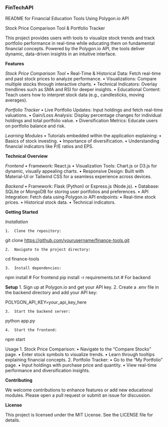 ### FinTechAPI
README for Financial Education Tools Using Polygon.io API

Stock Price Comparison Tool & Portfolio Tracker

This project provides users with tools to visualize stock trends and track portfolio performance in real-time while educating them on fundamental financial concepts. Powered by the Polygon.io API, the tools deliver dynamic, data-driven insights in an intuitive interface.

**Features**

_Stock Price Comparison Tool_
	•	Real-Time & Historical Data: Fetch real-time and past stock prices to analyze performance.
	•	Visualizations: Compare multiple stocks through interactive charts.
	•	Technical Indicators: Overlay trendlines such as SMA and RSI for deeper insights.
	•	Educational Content: Teach users how to interpret stock data (e.g., candlesticks, moving averages).

_Portfolio Tracker_
	•	Live Portfolio Updates: Input holdings and fetch real-time valuations.
	•	Gain/Loss Analysis: Display percentage changes for individual holdings and total portfolio value.
	•	Diversification Metrics: Educate users on portfolio balance and risk.

_Learning Modules_
	•	Tutorials embedded within the application explaining:
	•	Basics of stock investing.
	•	Importance of diversification.
	•	Understanding financial indicators like P/E ratios and EPS.

**Technical Overview**

_Frontend_
	•	Framework: React.js
	•	Visualization Tools: Chart.js or D3.js for dynamic, visually appealing charts.
	•	Responsive Design: Built with Material-UI or Tailwind CSS for a seamless experience across devices.

_Backend_
	•	Framework: Flask (Python) or Express.js (Node.js).
	•	Database: SQLite or MongoDB for storing user portfolios and preferences.
	•	API Integration: Fetch data using Polygon.io API endpoints:
	•	Real-time stock prices.
	•	Historical stock data.
	•	Technical indicators.

**Getting Started**

_Installation_

	1.	Clone the repository:

git clone https://github.com/yourusername/finance-tools.git


	2.	Navigate to the project directory:

cd finance-tools


	3.	Install dependencies:

npm install       # For frontend
pip install -r requirements.txt  # For backend



**Setup**
	1.	Sign up at Polygon.io and get your API key.
	2.	Create a .env file in the backend directory and add your API key:

POLYGON_API_KEY=your_api_key_here


	3.	Start the backend server:

python app.py


	4.	Start the frontend:

npm start

Usage
	1.	Stock Price Comparison:
	•	Navigate to the “Compare Stocks” page.
	•	Enter stock symbols to visualize trends.
	•	Learn through tooltips explaining financial concepts.
	2.	Portfolio Tracker:
	•	Go to the “My Portfolio” page.
	•	Input holdings with purchase price and quantity.
	•	View real-time performance and diversification insights.

**Contributing**

We welcome contributions to enhance features or add new educational modules. Please open a pull request or submit an issue for discussion.

**License**

This project is licensed under the MIT License. See the LICENSE file for details.

